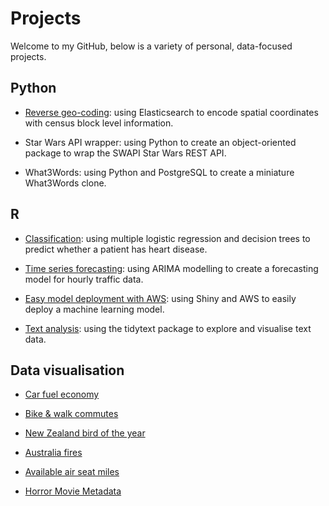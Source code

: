 # Projects

Welcome to my GitHub, below is a variety of personal, data-focused projects.

## Python

* [Reverse geo-coding](https://github.com/Jamie3213/reverse_geocoding): using Elasticsearch to encode spatial coordinates with census block level information.

* Star Wars API wrapper: using Python to create an object-oriented package to wrap the SWAPI Star Wars REST API.

* What3Words: using Python and PostgreSQL to create a miniature What3Words clone.

## R

* [Classification](https://github.com/Jamie3213/heart-disease-classification): using multiple logistic regression and decision trees to predict whether a patient has heart disease.

* [Time series forecasting](https://github.com/Jamie3213/traffic-time-series): using ARIMA modelling to create a forecasting model for hourly traffic data.

* [Easy model deployment with AWS](https://github.com/Jamie3213/shiny-model-deployment): using Shiny and AWS to easily deploy a machine learning model.

* [Text analysis](https://github.com/Jamie3213/tolstoy-text-analysis): using the tidytext package to explore and visualise text data.

## Data visualisation

* [Car fuel economy](https://github.com/Jamie3213/TidyTuesday2019-10-15)

* [Bike & walk commutes](https://github.com/Jamie3213/TidyTuesday2019-11-05)

* [New Zealand bird of the year](https://github.com/Jamie3213/TidyTuesday2019-11-19)

* [Australia fires](https://github.com/Jamie3213/TidyTuesday2020-01-07)

* [Available air seat miles](https://github.com/Jamie3213/available-seat-miles)

* [Horror Movie Metadata](https://github.com/Jamie3213/horror_movie_metadata)
